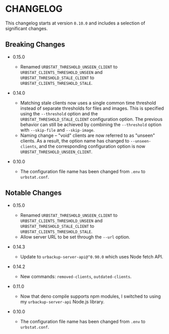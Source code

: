 # CHANGELOG

This changelog starts at version `0.10.0` and includes a selection of significant changes.

## Breaking Changes

- 0.15.0
  - Renamed `URBSTAT_THRESHOLD_UNSEEN_CLIENT` to `URBSTAT_CLIENTS_THRESHOLD_UNSEEN` and `URBSTAT_THRESHOLD_STALE_CLIENT` to `URBSTAT_CLIENTS_THRESHOLD_STALE`.

- 0.14.0
  - Matching stale clients now uses a single common time threshold instead of separate thresholds for files and images. This is specified using the `--threshold` option and the `URBSTAT_THRESHOLD_STALE_CLIENT` configuration option. The previous behavior can still be achieved by combining the `--threshold` option with `--skip-file` and `--skip-image`.
  - Naming change – "void" clients are now referred to as "unseen" clients. As a result, the option name has changed to `--unseen-clients`, and the corresponding configuration option is now `URBSTAT_THRESHOLD_UNSEEN_CLIENT`.

- 0.10.0
  - The configuration file name has been changed from `.env` to `urbstat.conf`.

## Notable Changes

- 0.15.0
  - Renamed `URBSTAT_THRESHOLD_UNSEEN_CLIENT` to `URBSTAT_CLIENTS_THRESHOLD_UNSEEN` and `URBSTAT_THRESHOLD_STALE_CLIENT` to `URBSTAT_CLIENTS_THRESHOLD_STALE`.
  - Allow server URL to be set through the `--url` option.

- 0.14.3
  - Update to `urbackup-server-api@^0.90.0` which uses Node fetch API.

- 0.14.2
  - New commands: `removed-clients`, `outdated-clients`.

- 0.11.0
  - Now that deno compile supports npm modules, I switched to using my `urbackup-server-api` Node.js library.

- 0.10.0
  - The configuration file name has been changed from `.env` to `urbstat.conf`.
